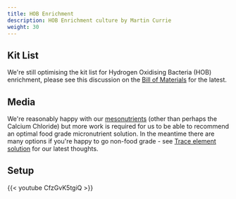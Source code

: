 ```yaml
---
title: HOB Enrichment
description: HOB Enrichment culture by Martin Currie
weight: 30
---
```


## Kit List
We're still optimising the kit list for Hydrogen Oxidising Bacteria (HOB) enrichment, please see this discussion on the [Bill of Materials](https://forum.amybo.org/t/bill-of-materials/57) for the latest.

## Media
We're reasonably happy with our [mesonutrients](https://forum.amybo.org/t/hob-culture-medium-ingredients/53/4) (other than perhaps the Calcium Chloride) but more work is required for us to be able to recommend an optimal food grade micronutrient solution.  In the meantime there are many options if you're happy to go non-food grade - see [Trace element solution](https://forum.amybo.org/t/trace-element-solution/56/21) for our latest thoughts.

## Setup
{{< youtube CfzGvK5tgiQ >}}

<br>